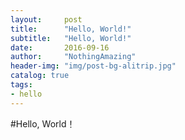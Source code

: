 ```yaml
---
layout:     post
title:      "Hello, World!"
subtitle:   "Hello, World!"
date:       2016-09-16
author:     "NothingAmazing"
header-img: "img/post-bg-alitrip.jpg"
catalog: true
tags:
- hello
---
```


#Hello, World！
